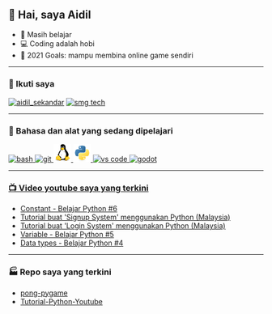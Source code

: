 ## 👋  Hai, saya Aidil

- 🏫 Masih belajar
- 💻 Coding adalah hobi
- 🥅 2021 Goals: mampu membina online game sendiri

---

### 🔗  Ikuti saya

<a href="https://instagram.com/aidil_sekandar" target="blank"><img align="center" src="https://raw.githubusercontent.com/rahuldkjain/github-profile-readme-generator/master/src/images/icons/Social/instagram.svg" alt="aidil_sekandar" height="30" width="40" /></a>
<a href="https://www.youtube.com/c/aicode" target="blank"><img align="center" src="https://raw.githubusercontent.com/rahuldkjain/github-profile-readme-generator/master/src/images/icons/Social/youtube.svg" alt="smg tech" height="30" width="40" /></a>

---

### 🌱  Bahasa dan alat yang sedang dipelajari

<p align="left"> <a href="https://www.gnu.org/software/bash/" target="_blank"> <img src="https://user-images.githubusercontent.com/87560413/126034533-2e182af3-50a2-4f67-8e2b-a0fa63c34474.png" alt="bash" width="35" height="35"/> </a> <a href="https://git-scm.com/" target="_blank"> <img src="https://www.vectorlogo.zone/logos/git-scm/git-scm-icon.svg" alt="git" width="35" height="35"/> </a> <a href="https://www.linux.org/" target="_blank"> <img src="https://raw.githubusercontent.com/devicons/devicon/master/icons/linux/linux-original.svg" alt="linux" width="35" height="35"/> </a> <a href="https://www.python.org" target="_blank"> <img src="https://raw.githubusercontent.com/devicons/devicon/master/icons/python/python-original.svg" alt="python" width="35" height="35"/> </a> <a href="https://code.visualstudio.com/" target="_blank"> <img src="https://user-images.githubusercontent.com/87560413/126055763-828aeba9-6664-4c6d-99f4-198d1f55045b.png" alt="vs code" width="30" height="30"/> </a> <a href="https://godotengine.org/" target="_blank"> <img src="https://user-images.githubusercontent.com/87560413/126464562-5eeb8845-53b7-4faf-80d5-f3734849923b.png" alt="godot" width="35" height="35"/> </p>
 </p>

---

### 📺  Video youtube saya yang terkini

- [Constant - Belajar Python #6](https://youtu.be/Rr3qh5qd0yA)
- [Tutorial buat 'Signup System' menggunakan Python (Malaysia)](https://youtu.be/1gY2ReYb9wg)
- [Tutorial buat 'Login System' menggunakan Python (Malaysia)](https://youtu.be/s1RehAdT-yI)
- [Variable - Belajar Python #5](https://www.youtube.com/watch?v=oE8TbIwFCF8)
- [Data types - Belajar Python #4](https://www.youtube.com/watch?v=fEDwPrPxatI)

---

### 🏭 Repo saya yang terkini 

- [pong-pygame](https://github.com/aidil-sekandar/pong-pygame)
- [Tutorial-Python-Youtube](https://github.com/aidil-sekandar/Tutorial-Python-Youtube)
